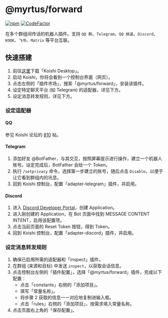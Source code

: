 # @myrtus/forward

[![npm](https://img.shields.io/npm/v/@myrtus/koishi-plugin-forward?style=flat-square)](https://www.npmjs.com/package/@myrtus/koishi-plugin-forward)
[![CodeFactor](https://www.codefactor.io/repository/github/bot-myrtus/forward/badge)](https://www.codefactor.io/repository/github/bot-myrtus/forward)

在多个群组间传话的机器人插件。支持 `QQ 群`、`Telegram`、`QQ 频道`、`Discord`、`KOOK`、`飞书`、`Matrix` 等平台互联。

## 快速搭建

1. 前往[这里](https://github.com/koishijs/koishi-desktop/releases)下载「Koishi Desktop」。
2. 启动 Koishi，你将会看到一个控制台界面（网页）。
3. 点击左侧的「插件市场」，搜索「@myrtus/forward」，安装该插件。
4. 设定特定聊天平台 (如 Telegram) 的适配器，详见下方。
5. 设定消息转发规则，详见下方。

### 设定适配器

#### QQ

参见 Koishi 论坛的 [810](https://forum.koishi.xyz/t/topic/810) 帖。

#### Telegram

1. 添加好友 @BotFather，与其交互，按照屏幕提示进行操作，建立一个机器人账号。设定完成后，BotFather 会给一个 Token。
2. 执行 `/setprivacy` 命令，选择第一步建立的账号，随后点击 `Disable`，以便于让它看到群组内的讯息。
3. 回到 Koishi 控制台，配置「adapter-telegram」插件，并启用。

#### Discord

1. 进入 [Discord Developer Portal](https://discord.com/developers/applications/)，创建 Application。
2. 进入刚创建的 Application，在 Bot 页面中找到 MESSAGE CONTENT INTENT，启用该配置项。
3. 点击当前页面的 Reset Token 按钮，得到 Token。
4. 回到 Koishi 控制台，配置「adapter-discord」插件，并启用。

### 设定消息转发规则

1. 确保已启用所需的适配器和「inspect」插件。
2. 在群组 (来源和目标) 中发送 `inspect`，以获取会话信息。
3. 点击控制台左侧的「插件配置」，选择「@myrtus/forward」插件，完成以下配置：
    - 点击「constants」右侧的「添加项目」。
    - 填写「常量名称」。
    - 将步骤 2 获取的信息一一对应地复制进输入框。
    - 点击「rules」右侧的「添加项目」，按需求填入常量名称。
4. 点击页面右上角的「保存配置」。